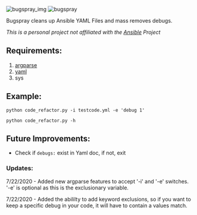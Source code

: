 ![bugspray_img](https://funkyimg.com/i/36qvF.png) ![bugspray](https://funkyimg.com/i/36qh3.png)

Bugspray cleans up Ansible YAML Files and mass removes debugs.

*This is a personal project not affiliated with the [Ansible](https://github.com/ansible/ansible) Project*

## Requirements:

1. [argparse](https://pypi.org/project/argparse/) 
2. [yaml](https://pypi.org/project/PyYAML/)
3. sys

## Example:

`python code_refactor.py -i testcode.yml -e 'debug 1'
`

`python code_refactor.py -h
`
## Future Improvements:
- Check if `debugs:` exist in Yaml doc, if not, exit

### Updates:
7/22/2020 - Added new argparse features to accept '-i' and '-e' switches. '-e' is optional as this is the exclusionary variable.

7/22/2020 - Added the abililty to add keyword exclusions, so if you want to keep a specific debug in your code, it will have to contain a values match.
